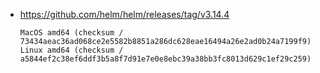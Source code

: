 - https://github.com/helm/helm/releases/tag/v3.14.4

  ```plain
  MacOS amd64 (checksum / 73434aeac36ad068ce2e5582b8851a286dc628eae16494a26e2ad0b24a7199f9)
  Linux amd64 (checksum / a5844ef2c38ef6ddf3b5a8f7d91e7e0e8ebc39a38bb3fc8013d629c1ef29c259)
  ```
